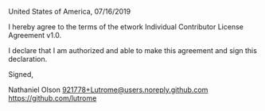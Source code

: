 United States of America, 07/16/2019

I hereby agree to the terms of the etwork Individual Contributor License
Agreement v1.0.

I declare that I am authorized and able to make this agreement and sign this
declaration.

Signed,

Nathaniel Olson 921778+Lutrome@users.noreply.github.com https://github.com/lutrome
